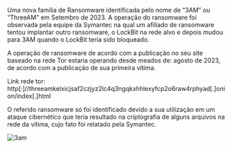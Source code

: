 Uma nova família de Ransomware identificada pelo nome de “3AM” ou “ThreeAM" em Setembro de 2023. A operação do ransomware foi observada pela equipe da Symantec na qual um afiliado de ransomware tentou implantar outro ransomware, o LockBit na rede alvo e depois mudou para 3AM quando o LockBit teria sido bloqueado. 

A operação de ransomware de acordo com a publicação no seu site baseado na rede Tor estaria operando desde meados de: agosto de 2023, de acordo com a publicação de sua primeira vítima. 

Link rede tor: http[:]//threeamkelxicjsaf2czjyz2lc4q3ngqkxhhlexyfcp2o6raw4rphyad[.]onion/index[.]html  

O referido ransomware só foi identificado devido a sua utilização em um ataque cibernético que teria resultado na criptografia de alguns arquivos na rede da vítima, cujo fato foi relatado pela Symantec. 

![3am](https://github.com/crocodyli/Ransomwares-TTP/assets/113185400/1e3012b3-51b4-42b3-9074-815d049786ae)

